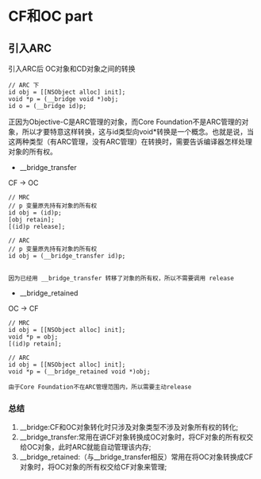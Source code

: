 # CF和OC part

## 引入ARC

引入ARC后 OC对象和CD对象之间的转换

```
// ARC 下
id obj = [[NSObject alloc] init];
void *p = (__bridge void *)obj;
id o = (__bridge id)p;

```

正因为Objective-C是ARC管理的对象，而Core Foundation不是ARC管理的对象，所以才要特意这样转换，这与id类型向void*转换是一个概念。也就是说，当这两种类型（有ARC管理，没有ARC管理）在转换时，需要告诉编译器怎样处理对象的所有权。

* __bridge_transfer

CF -> OC
```
// MRC
// p 变量原先持有对象的所有权
id obj = (id)p;
[obj retain];
[(id)p release];

// ARC
// p 变量原先持有对象的所有权
id obj = (__bridge_transfer id)p;


因为已经用 __bridge_transfer 转移了对象的所有权，所以不需要调用 release

```

* __bridge_retained

OC -> CF
```
// MRC
id obj = [[NSObject alloc] init];
void *p = obj;
[(id)p retain];

// ARC
id obj = [[NSObject alloc] init];
void *p = (__bridge_retained void *)obj;

由于Core Foundation不在ARC管理范围内，所以需要主动release

```

### 总结
1. __bridge:CF和OC对象转化时只涉及对象类型不涉及对象所有权的转化;
2. __bridge_transfer:常用在讲CF对象转换成OC对象时，将CF对象的所有权交给OC对象，此时ARC就能自动管理该内存;
3. __bridge_retained:（与__bridge_transfer相反）常用在将OC对象转换成CF对象时，将OC对象的所有权交给CF对象来管理;

